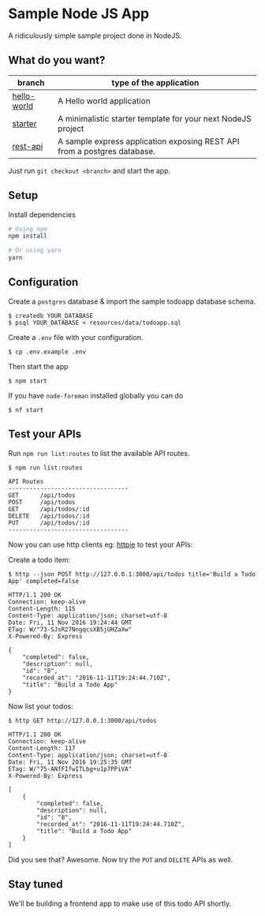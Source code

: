 # Sample Node JS App

A ridiculously simple sample project done in NodeJS.

## What do you want?

| branch  | type of the application  |
|---|---|
| [hello-world](https://github.com/kabirbaidhya/nodejs-sample-app/tree/hello-world)  | A Hello world application  |
| [starter](https://github.com/kabirbaidhya/nodejs-sample-app/tree/starter)  | A minimalistic starter template for your next NodeJS project  |
| [rest-api](https://github.com/kabirbaidhya/nodejs-sample-app/tree/rest-api)  | A sample express application exposing REST API from a postgres database.  |

Just run `git checkout <branch>` and start the app.

## Setup

Install dependencies
```bash
# Using npm
npm install

# Or using yarn
yarn
```

## Configuration

Create a `postgres` database & import the sample todoapp database schema.
```
$ createdb YOUR_DATABASE
$ psql YOUR_DATABASE < resources/data/todoapp.sql
```

Create a `.env` file with your configuration.

```
$ cp .env.example .env
```

Then start the app
```
$ npm start
```

If you have `node-foreman` installed globally you can do
```
$ nf start
```

## Test your APIs

Run `npm run list:routes` to list the available API routes. 

```
$ npm run list:routes 

API Routes
----------------------------------
GET      /api/todos
POST     /api/todos
GET      /api/todos/:id
DELETE   /api/todos/:id
PUT      /api/todos/:id
----------------------------------
```

Now you can use http clients eg: [httpie](https://github.com/jkbrzt/httpie) to test your APIs:

Create a todo item:
```
$ http --json POST http://127.0.0.1:3000/api/todos title='Build a Todo App' completed=false

HTTP/1.1 200 OK
Connection: keep-alive
Content-Length: 115
Content-Type: application/json; charset=utf-8
Date: Fri, 11 Nov 2016 19:24:44 GMT
ETag: W/"73-SJsR27NngqcsXB5jUHZaXw"
X-Powered-By: Express

{
    "completed": false, 
    "description": null, 
    "id": "8", 
    "recorded_at": "2016-11-11T19:24:44.710Z", 
    "title": "Build a Todo App"
}
```

Now list your todos:

```
$ http GET http://127.0.0.1:3000/api/todos

HTTP/1.1 200 OK
Connection: keep-alive
Content-Length: 117
Content-Type: application/json; charset=utf-8
Date: Fri, 11 Nov 2016 19:25:35 GMT
ETag: W/"75-ANfFIfwITLbg+u1p7PPiVA"
X-Powered-By: Express

[
    {
        "completed": false, 
        "description": null, 
        "id": "8", 
        "recorded_at": "2016-11-11T19:24:44.710Z", 
        "title": "Build a Todo App"
    }
]
```

Did you see that? Awesome. Now try the `PUT` and `DELETE` APIs as well.

## Stay tuned
We'll be building a frontend app to make use of this todo API shortly.

